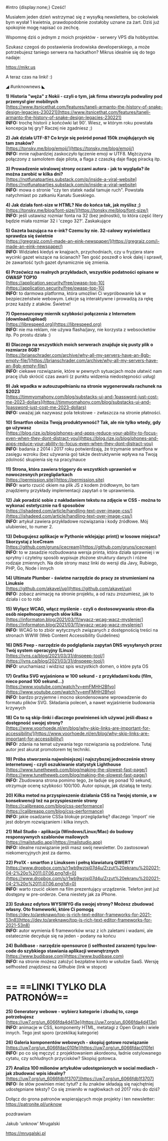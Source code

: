 #intro {display:none;}
Cześć!

Musiałem jeden dzień wstrzymać się z wysyłką newslettera, bo cokolwiek bym wysłał 1 kwietnia, prawdopodobnie zostałoby uznane za żart. Dziś już spokojnie mogę napisać co zechcę.

 

Wspomnę dziś o jednym z moich projektów - serwery VPS dla hobbystów.

Szukasz czegoś do postawienia środowiska developerskiego, a może potrzebujesz taniego serwera na hackathon? Mikrus idealnie się do tego nadaje:

https://mikr.us

 

A teraz czas na linki! :)

 

◢ #unknownews ◣


**1) Historia "węża" z Nokii - czyli o tym, jak firma stworzyła podwaliny pod przemysł gier mobilnych**  
[https://www.itsnicethat.com/features/taneli-armanto-the-history-of-snake-design-legacies-230221](https://www.itsnicethat.com/features/taneli-armanto-the-history-of-snake-design-legacies-230221)  
**INFO:** trochę historii z końcówki lat 90'. Wiesz, w którym roku powstała koncepcja tej gry? Raczej nie zgadniesz ;)  


**2) Jak działa UTF-8? Co kryje się pośród ponad 150k znajdujących się tam znaków?**  
[https://tonsky.me/blog/emoji/](https://tonsky.me/blog/emoji/)  
**INFO:** mnie najbardziej zaskoczyło łączenie emoji w UTF8. Mężczyzna połączony z samolotem daje pilota, a flaga z czaszką daje flagę piracką itp.  


**3) Prowadzenie wiralowej strony oczami autora - jak to wygląda? ile można zarobić w kilka dni?**  
[https://notfunatparties.substack.com/p/inside-a-viral-website](https://notfunatparties.substack.com/p/inside-a-viral-website)  
**INFO:** mowa o stronie "czy ten statek nadal tamuje ruch". Powstała natychmiast po zatkaniu Kanału Sueskiego.  


**4) Jak działa font-size w HTML? Nie do końca tak, jak myślisz ;)**  
[https://tonsky.me/blog/font-size/](https://tonsky.me/blog/font-size/)  
**INFO:** jeśli ustawisz rozmiar fonta na 32 (bez jednostki), to która część litery będzie miała rozmiar 32 i 'czego 32?'. Zaskakujące  


**5) Gazeta bazująca na e-ink? Czemu by nie. 32-calowy wyświetlacz sprawdza się świetnie**  
[https://gregraiz.com/i-made-an-eink-newspaper/](https://gregraiz.com/i-made-an-eink-newspaper/)  
**INFO:** Widziałeś kiedyś w knajpach, przychodniach, czy u fryzjera stare wycinki gazet wiszące na ścianach? Ten gość poszedł o krok dalej i sprawił, że zawartość tych gazet dynamicznie się zmienia.  


**6) Przećwicz na realnych przykładach, wszystkie podatności opisane w OWASP TOP10**  
[https://application.security/free/owasp-top-10](https://application.security/free/owasp-top-10)  
**INFO:** to darmowa platforma, która umożliwi Ci wypróbowanie luk w bezpieczeństwie webowym. Lekcje są interaktywne i prowadzą za rękę przez każdy z ataków. Świetne!  


**7) Opensourcowy miernik szybkości połączenia z Internetem (download/upload)**  
[https://librespeed.org](https://librespeed.org)  
**INFO:** nie ma reklam, nie używa flasha/javy, nie korzysta z websocketów itp. Po prostu działa :)  


**8) Dlaczego na wszystkich moich serwerach znajduje się pusty plik o rozmiarze 8GB?**  
[https://brianschrader.com/archive/why-all-my-servers-have-an-8gb-empty-file/](https://brianschrader.com/archive/why-all-my-servers-have-an-8gb-empty-file/)  
**INFO:** ciekawe rozwiązanie, które w pewnych sytuacjach może ułatwić nam pracę i/lub skrócić czas awarii (z punktu widzenia niedostępności usług)  


**9) Jak wpadka w autouzupełnianiu na stronie wygenerowała rachunek na $2023**  
[https://timmyomahony.com/blog/substacks-ui-and-1password-just-cost-me-2023-dollars](https://timmyomahony.com/blog/substacks-ui-and-1password-just-cost-me-2023-dollars)  
**INFO:** uważaj jak nazywasz pola tekstowe - zwłaszcza na stronie płatności.  


**10) Smartfon obniża Twoją produktywność? Tak, ale nie tylko wtedy, gdy go używasz**  
[https://blog.rize.io/blog/phones-and-apps-reduce-your-ability-to-focus-even-when-they-dont-distract-you](https://blog.rize.io/blog/phones-and-apps-reduce-your-ability-to-focus-even-when-they-dont-distract-you)  
**INFO:** badania z 2014 i 2017 roku potwierdzają, że trzymanie smartfona w zasięgu wzroku (bez używania go) także destruktywnie wpływa na Twoją zdolność skupienia się na pracy/nauce  


**11) Strona, która zawiera triggery do wszystkich uprawnień w nowoczesnych przeglądarkach**  
[https://permission.site](https://permission.site)  
**INFO:** warto rzucić okiem na plik JS z kodem źródłowym, bo tam znajdziemy przykłady implementacji zapytań o te uprawnienia.  


**12) Jak poradzić sobie z nakładaniem tekstu na zdjęcie w CSS - można to wykonać estetycznie na 6 sposobów**  
[https://ishadeed.com/article/handling-text-over-image-css/](https://ishadeed.com/article/handling-text-over-image-css/)  
**INFO:** artykuł zawiera przykładowe rozwiązania i kody źródłowe. Mój ulubieniec, to numer 2.  


**13) Debugujesz aplikacje w Pythonie wklejając print() w losowe miejsca? Skorzystaj z IceCream**  
[https://github.com/gruns/icecream](https://github.com/gruns/icecream)  
**INFO:** to w zasadzie rozbudowana wersja printa, która działa sprawniej i w sprytny i czytelny sposób wypisuje złożone struktury danych i różne rodzaje zmiennych. Na dole strony masz linki do wersji dla Javy, Rubiego, PHP, Go, Node i innych  


**14) Ultimate Plumber - świetne narzędzie do pracy ze strumieniami na Linuksie**  
[https://github.com/akavel/up](https://github.com/akavel/up)  
**INFO:** zobacz animację na stronie projektu, a od razu zrozumiesz, jak to działa i co to robi  


**15) Wyłącz WCAG, włącz myślenie - czyli o dostosowywaniu stron dla osób niepełnosprawnych słów kilka**  
[https://informaton.blog/2021/03/11/wyacz-wcag-wacz-myslenie/](https://informaton.blog/2021/03/11/wyacz-wcag-wacz-myslenie/)  
**INFO:** WCAG to to zbiór wytycznych związanych z dostępnością treści na stronach WWW (Web Content Accessibility Guidelines)  


**16) DNS Peep - narzędzie do podglądania zapytań DNS wysyłanych przez Twój system operacyjny (Linux)**  
[https://jvns.ca/blog/2021/03/31/dnspeep-tool/](https://jvns.ca/blog/2021/03/31/dnspeep-tool/)  
**INFO:** uruchamiasz i widzisz spis wszystkich domen, o które pyta OS  


**17) Grafika SVG wyjaśniona w 100 sekund - z przykładami kodu (film, nieco ponad 100 sekund...)**  
[https://www.youtube.com/watch?v=emFMHH2Bfvo](https://www.youtube.com/watch?v=emFMHH2Bfvo)  
**INFO:** bardzo przyjemne i mocno skondensowane wprowadzenie do formatu plików SVG. Składania poleceń, a nawet wyjaśnienie budowania krzywych  


**18) Co to są skip-linki i dlaczego powinieneś ich używać jeśli dbasz o dostępność swojej strony?**  
[https://www.voorhoede.nl/en/blog/why-skip-links-are-important-for-accessibility/](https://www.voorhoede.nl/en/blog/why-skip-links-are-important-for-accessibility/)  
**INFO:** zdania na temat używania tego rozwiązania są podzielone. Tutaj autor jest akurat promotorem tej techniki.  


**19) Próba stworzenia najwolniejszej i najszybszej jednocześnie strony internetowej - czyli oszukiwanie statystyk Lighthouse**  
[https://www.tunetheweb.com/blog/making-the-slowest-fast-page/](https://www.tunetheweb.com/blog/making-the-slowest-fast-page/)  
**INFO:** Zbudowana strona pomimo tego, że ładuje się ponad 10 sekund, otrzymuje ocenę szybkości 100/100. Autor opisuje, jak działają te testy.  


**20) Kilka metod na przyspieszenie działania CSS na Twojej stornie, a w konsekwencji też na przyspieszenie strony**  
[https://calibreapp.com/blog/css-performance](https://calibreapp.com/blog/css-performance)  
**INFO:** jakie osadzanie CSSa blokuje przeglądarkę? dlaczego 'import' nie jest dobrym rozwiązaniem i kilka innych.  


**21) Mail Studio - aplikacja (Windows/Linux/Mac) do budowy responsywnych szablonów mailowych**  
[https://mailstudio.app](https://mailstudio.app)  
**INFO:** idealne rozwiązanie jeśli masz swój newsletter. Do zastosowań niekomercyjnych jest za darmo.  


**22) Pro1X - smartfon z Linuksem i pełną klawiaturą QWERTY**  
[https://www.dropbox.com/s/r1wb9wzjsj07d4u/Zrzut%20ekranu%202021-04-2%20o%2011.07.06.png?dl=0](https://www.dropbox.com/s/r1wb9wzjsj07d4u/Zrzut%20ekranu%202021-04-2%20o%2011.07.06.png?dl=0)  
**INFO:** warto rzucić okiem na film prezentujący urządzenie. Telefon jest już dostępny w pre-orderze. Cena niestety jak za iPhone.  


**23) Szukasz edytora WYSIWYG dla swojej strony? Możesz zbudować własny. Oto frameworki, które Ci pomogą**  
[https://dev.to/areknawo/top-js-rich-text-editor-frameworks-for-2021-53n8](https://dev.to/areknawo/top-js-rich-text-editor-frameworks-for-2021-53n8)  
**INFO:** autor wymienia 6 frameworków wraz z ich zaletami i wadami, ale ostatecznie decyduje się na jeden - podany na końcu  


**24) Buildbase - narzędzie opensource (i selfhosted zarazem) typu low-code do szybkiego stawiania aplikacji wewnętrznych**  
[https://www.budibase.com](https://www.budibase.com)  
**INFO:** na stronie możesz założyć bezpłatne konto w usłudze SaaS. Wersję selfhosted znajdziesz na Githubie (link w stopce)  


== **==LINKI TYLKO DLA PATRONÓW==**
 ==

**25) Generatory webowe - wybierz kategorie i zbuduj to, czego potrzebujesz**  
[https://uw7.org/un_6066fda4d413e](https://uw7.org/un_6066fda4d413e)  
**INFO:** animacje w CSS, komponenty HTML, metatagi z Open Graph i wiele innych. Tego jest sporo (przeklikaj kategorie)  


**26) Galeria komponentów webowych - skopiuj gotowe rozwiązanie**  
[https://uw7.org/un_6066fdac010fe](https://uw7.org/un_6066fdac010fe)  
**INFO:** po co się męczyć z projektowaniem akordeonu, ładnie ostylowanego cytatu, czy schludnych przycisków? Skopiuj gotowca.  


**27) Analiza 100 milionów artykułów udostępnionych w social mediach - jak zbudować wpis idealny?**  
[https://uw7.org/un_6066fdb1f3707](https://uw7.org/un_6066fdb1f3707)  
**INFO:** ile słów powinien mieć tytuł? z ilu znaków składają się najchętniej udostępniane teksty? Co się zmieniło w nagłówkach od 2017 roku do dziś?  


 

Dołącz do grona patronów wspierających moje projekty i ten newsletter: https://patronite.pl/unknow

 
pozdrawiam

Jakub 'unknow' Mrugalski  

https://mrugalski.pl